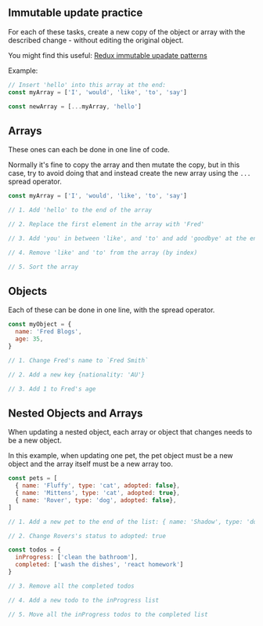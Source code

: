 ## Immutable update practice

For each of these tasks, create a new copy of the object or array with the described change - without editing the original object.

You might find this useful: [Redux immutable upadate patterns](https://redux.js.org/usage/structuring-reducers/immutable-update-patterns)

Example:

```js
// Insert 'hello' into this array at the end:
const myArray = ['I', 'would', 'like', 'to', 'say']

const newArray = [...myArray, 'hello']
```

## Arrays

These ones can each be done in one line of code.

Normally it's fine to copy the array and then mutate the copy, but in this case, try to avoid doing that and instead create the new array using the `...` spread operator.

```js
const myArray = ['I', 'would', 'like', 'to', 'say']

// 1. Add 'hello' to the end of the array

// 2. Replace the first element in the array with 'Fred'

// 3. Add 'you' in between 'like', and 'to' and add 'goodbye' at the end.

// 4. Remove 'like' and 'to' from the array (by index)

// 5. Sort the array
```

## Objects

Each of these can be done in one line, with the spread operator.

```js
const myObject = {
  name: 'Fred Blogs',
  age: 35,
}

// 1. Change Fred's name to `Fred Smith`

// 2. Add a new key {nationality: 'AU'}

// 3. Add 1 to Fred's age
```

## Nested Objects and Arrays

When updating a nested object, each array or object that changes needs to be a new object.

In this example, when updating one pet, the pet object must be a new object and the array itself must be a new array too.

```js
const pets = [
  { name: 'Fluffy', type: 'cat', adopted: false},
  { name: 'Mittens', type: 'cat', adopted: true},
  { name: 'Rover', type: 'dog', adopted: false},
]

// 1. Add a new pet to the end of the list: { name: 'Shadow', type: 'dog', adopted: false }

// 2. Change Rovers's status to adopted: true

const todos = {
  inProgress: ['clean the bathroom'],
  completed: ['wash the dishes', 'react homework']
}

// 3. Remove all the completed todos

// 4. Add a new todo to the inProgress list

// 5. Move all the inProgress todos to the completed list

```

